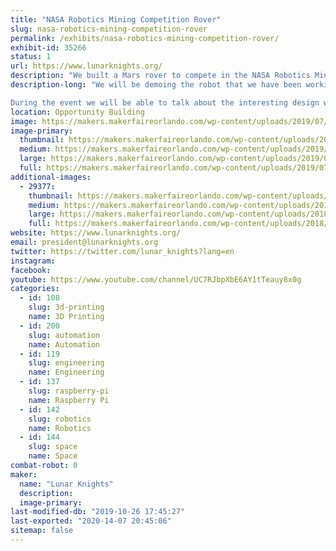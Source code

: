 ```yaml
---
title: "NASA Robotics Mining Competition Rover"
slug: nasa-robotics-mining-competition-rover
permalink: /exhibits/nasa-robotics-mining-competition-rover/
exhibit-id: 35266
status: 1
url: https://www.lunarknights.org/
description: "We built a Mars rover to compete in the NASA Robotics Mining Competition"
description-long: "We will be demoing the robot that we have been working on for the past year for the NASA Robotics Mining Competition. The robot is designed to traverse and mine the same soil simulant that NASA and builders of real extraterrestrial rovers use to test their robots that actually go to space. The robot is designed to be the closest you can get to a fully functional Mars Rover without actually going to Mars. 

During the event we will be able to talk about the interesting design work that our club has put into the robot, demonstrating prototype components that we 3D printed out of advanced filaments, and talking about what iterations we plan to implement leading up to when we compete in May."
location: Opportunity Building
image: https://makers.makerfaireorlando.com/wp-content/uploads/2019/07/Robot_Render-1024x747.jpg
image-primary:
  thumbnail: https://makers.makerfaireorlando.com/wp-content/uploads/2019/07/Robot_Render-150x150.jpg
  medium: https://makers.makerfaireorlando.com/wp-content/uploads/2019/07/Robot_Render-300x219.jpg
  large: https://makers.makerfaireorlando.com/wp-content/uploads/2019/07/Robot_Render-1024x747.jpg
  full: https://makers.makerfaireorlando.com/wp-content/uploads/2019/07/Robot_Render.jpg
additional-images:
  - 29377:
    thumbnail: https://makers.makerfaireorlando.com/wp-content/uploads/2018/11/20181104_215450-1-150x150.jpg
    medium: https://makers.makerfaireorlando.com/wp-content/uploads/2018/11/20181104_215450-1-300x219.jpg
    large: https://makers.makerfaireorlando.com/wp-content/uploads/2018/11/20181104_215450-1-1024x748.jpg
    full: https://makers.makerfaireorlando.com/wp-content/uploads/2018/11/20181104_215450-1.jpg
website: https://www.lunarknights.org/
email: president@lunarknights.org
twitter: https://twitter.com/lunar_knights?lang=en
instagram: 
facebook: 
youtube: https://www.youtube.com/channel/UC7RJbpXbE6AY1tTeauy8x0g
categories:
  - id: 108
    slug: 3d-printing
    name: 3D Printing
  - id: 200
    slug: automation
    name: Automation
  - id: 119
    slug: engineering
    name: Engineering
  - id: 137
    slug: raspberry-pi
    name: Raspberry Pi
  - id: 142
    slug: robotics
    name: Robotics
  - id: 144
    slug: space
    name: Space
combat-robot: 0
maker:
  name: "Lunar Knights"
  description:
  image-primary: 
last-modified-db: "2019-10-26 17:45:27"
last-exported: "2020-14-07 20:45:06"
sitemap: false
---
```

